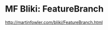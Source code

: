 <!--
id: 178875859
link: http://kevinisom.info/post/178875859/mf-bliki-featurebranch
slug: mf-bliki-featurebranch
date: Fri Sep 04 2009 04:24:39 GMT+1200 (NZST)
raw: {"blog_name":"kevinisom","id":178875859,"post_url":"http://kevinisom.info/post/178875859/mf-bliki-featurebranch","slug":"mf-bliki-featurebranch","type":"link","date":"2009-09-03 16:24:39 GMT","timestamp":1251995079,"state":"published","format":"html","reblog_key":"gZBh8dZj","tags":[],"short_url":"http://tmblr.co/Zw68YyAgMtJ","highlighted":[],"feed_item":"http://martinfowler.com/bliki/FeatureBranch.html","from_feed_id":"650234","note_count":0,"title":"MF Bliki: FeatureBranch","url":"http://martinfowler.com/bliki/FeatureBranch.html","description":""}
publish: 2009-09-04
tags: 
title: MF Bliki: FeatureBranch
-->


MF Bliki: FeatureBranch
=======================

<http://martinfowler.com/bliki/FeatureBranch.html>

